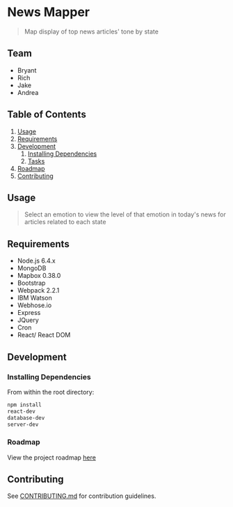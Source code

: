 # News Mapper

> Map display of top news articles' tone by state

## Team

  - Bryant
  - Rich
  - Jake
  - Andrea

## Table of Contents

1. [Usage](#Usage)
1. [Requirements](#requirements)
1. [Development](#development)
    1. [Installing Dependencies](#installing-dependencies)
    1. [Tasks](#tasks)
1. [Roadmap](#roadmap)
1. [Contributing](#contributing)

## Usage

> Select an emotion to view the level of that emotion in today's news for articles related to each state

## Requirements

- Node.js 6.4.x
- MongoDB
- Mapbox 0.38.0
- Bootstrap
- Webpack 2.2.1
- IBM Watson
- Webhose.io
- Express
- JQuery
- Cron
- React/ React DOM


## Development

### Installing Dependencies

From within the root directory:

```sh
npm install
react-dev
database-dev
server-dev
```

### Roadmap

View the project roadmap [here](https://docs.google.com/document/d/1ojttqxqz_li1peBNtLMCQDCbpJuglBM1r4oR7oZwGMM/edit?usp=sharing)


## Contributing

See [CONTRIBUTING.md](CONTRIBUTING.md) for contribution guidelines.
